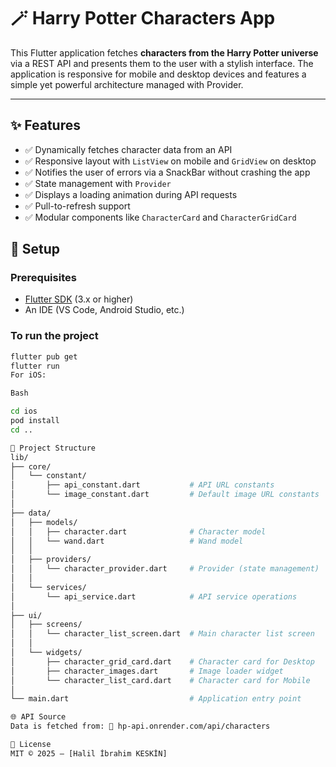 # 🪄 Harry Potter Characters App

This Flutter application fetches **characters from the Harry Potter universe** via a REST API and presents them to the user with a stylish interface. The application is responsive for mobile and desktop devices and features a simple yet powerful architecture managed with Provider.

---

## ✨ Features

- ✅ Dynamically fetches character data from an API
- ✅ Responsive layout with `ListView` on mobile and `GridView` on desktop
- ✅ Notifies the user of errors via a SnackBar without crashing the app
- ✅ State management with `Provider`
- ✅ Displays a loading animation during API requests
- ✅ Pull-to-refresh support
- ✅ Modular components like `CharacterCard` and `CharacterGridCard`

## 🚀 Setup

### Prerequisites
- [Flutter SDK](https://flutter.dev/docs/get-started/install) (3.x or higher)
- An IDE (VS Code, Android Studio, etc.)

### To run the project
```bash
flutter pub get
flutter run
For iOS:

Bash

cd ios
pod install
cd ..

📁 Project Structure
lib/
├── core/
│   └── constant/
│       ├── api_constant.dart           # API URL constants
│       └── image_constant.dart         # Default image URL constants
│
├── data/
│   ├── models/
│   │   ├── character.dart              # Character model
│   │   └── wand.dart                   # Wand model
│   │
│   ├── providers/
│   │   └── character_provider.dart     # Provider (state management)
│   │
│   └── services/
│       └── api_service.dart            # API service operations
│
├── ui/
│   ├── screens/
│   │   └── character_list_screen.dart  # Main character list screen
│   │
│   └── widgets/
│       ├── character_grid_card.dart    # Character card for Desktop
│       ├── character_images.dart       # Image loader widget
│       └── character_list_card.dart    # Character card for Mobile
│
└── main.dart                           # Application entry point

🌐 API Source
Data is fetched from: 🔗 hp-api.onrender.com/api/characters

📄 License
MIT © 2025 – [Halil İbrahim KESKİN]
